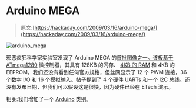 # Arduino MEGA

> 原文:[https://hackaday.com/2009/03/16/arduino-mega/](https://hackaday.com/2009/03/16/arduino-mega/)

![arduino_mega](../Images/77dae7d1bb3d7bdfe487451fc8d9c67e.png "arduino_mega")

邪恶疯狂科学家实验室发现了 Arduino MEGA 的[首批图像之一。该板基于](http://lusorobotica.com/index.php/topic,675.msg5625.html "Arduino Mega") [ATmega1280](http://www.atmel.com/dyn/Products/product_card.asp?part_id=3633 "Atmel Products - Product Card") 微控制器，其具有 128KB 的闪存、 [4KB 的 RAM](http://www.mahalo.com/RAM "RAM- Mahalo") 和 4KB 的 EEPROM。我们还没有看到任何官方规格，但丝网显示了 12 个 PWM 连接，36 个数字 I/O 和 16 个模拟输入。帖子提到了 4 个硬件 UARTs 和一个 I2C 总线。还没有发布日期，但我们可以假设这是很快，因为硬件已经在 ETech 演示。

相关:我们增加了一个 [Arduino](http://hackaday.com/category/arduino-hacks/ "arduino hacks  - Hack a Day") 类别。
